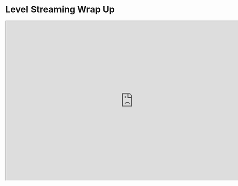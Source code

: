 # Level Streaming Wrap Up

<p><iframe title="YouTube video player" src="https://www.youtube.com/embed/QD7B2DO8bGE?si=aBVCbDIFth7OG5Aa" width="800" height="500" allowfullscreen="allowfullscreen" allow="accelerometer; autoplay; clipboard-write; encrypted-media; gyroscope; picture-in-picture; web-share"></iframe></p>